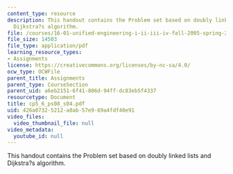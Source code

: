 ```yaml
---
content_type: resource
description: This handout contains the Problem set based on doubly linked lists and
  Dijkstra?s algorithm.
file: /courses/16-01-unified-engineering-i-ii-iii-iv-fall-2005-spring-2006/426a07325212a8ab57e969a4fdf40e91_cp5_6_ps08_s04.pdf
file_size: 14503
file_type: application/pdf
learning_resource_types:
- Assignments
license: https://creativecommons.org/licenses/by-nc-sa/4.0/
ocw_type: OCWFile
parent_title: Assignments
parent_type: CourseSection
parent_uid: a6eb2151-6f41-806d-94ff-dc83eb5f4337
resourcetype: Document
title: cp5_6_ps08_s04.pdf
uid: 426a0732-5212-a8ab-57e9-69a4fdf40e91
video_files:
  video_thumbnail_file: null
video_metadata:
  youtube_id: null
---
```

This handout contains the Problem set based on doubly linked lists and Dijkstra?s algorithm.